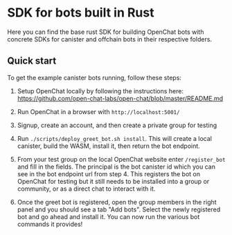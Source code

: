 # SDK for bots built in Rust

Here you can find the base rust SDK for building OpenChat bots with concrete SDKs for canister and offchain bots in their respective folders.

## Quick start

To get the example canister bots running, follow these steps:

1. Setup OpenChat locally by following the instructions here:
   https://github.com/open-chat-labs/open-chat/blob/master/README.md

2. Run OpenChat in a browser with `http://localhost:5001/`

3. Signup, create an account, and then create a private group for testing

4. Run `./scripts/deploy_greet_bot.sh install`. This will create a local canister, build the WASM, install it, then return the bot endpoint.

5. From your test group on the local OpenChat website enter `/register_bot` and fill in the fields. The principal is the bot canister id which you can see in the bot endpoint url from step 4. This registers the bot on OpenChat for testing but it still needs to be installed into a group or community, or as a direct chat to interact with it.

6. Once the greet bot is registered, open the group members in the right panel and you should see a tab "Add bots". Select the newly registered bot and go ahead and install it. You can now run the various bot commands it provides!
